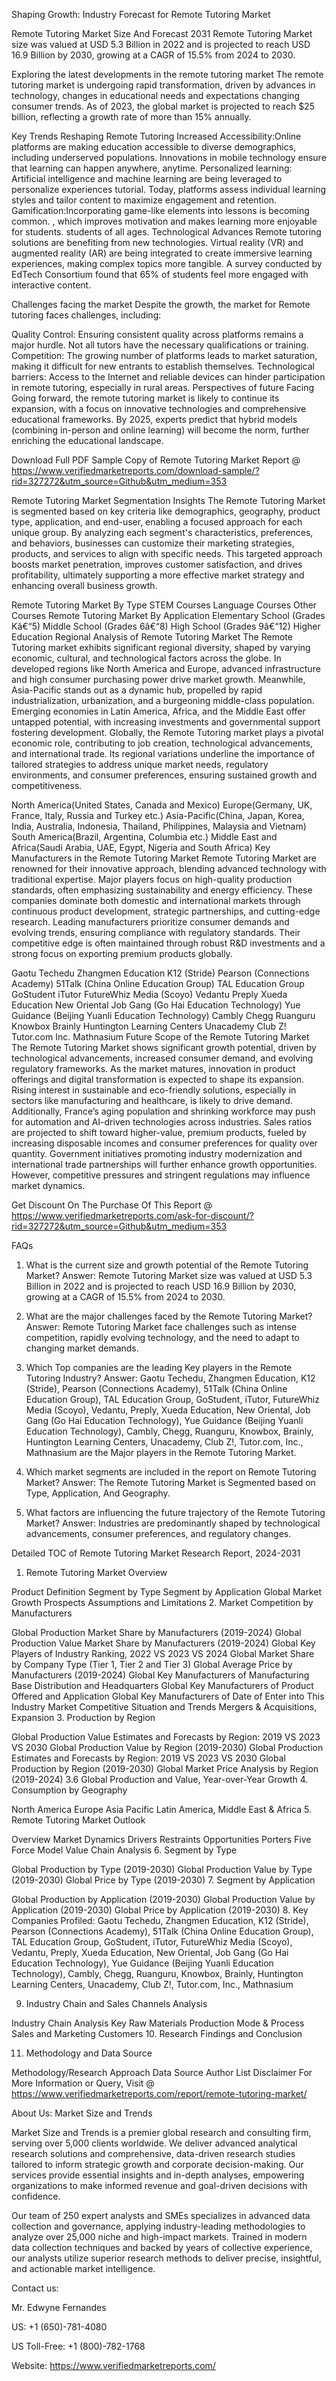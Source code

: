Shaping Growth: Industry Forecast for Remote Tutoring Market


Remote Tutoring Market Size And Forecast 2031
Remote Tutoring Market size was valued at USD 5.3 Billion in 2022 and is projected to reach USD 16.9 Billion by 2030, growing at a CAGR of 15.5% from 2024 to 2030.

Exploring the latest developments in the remote tutoring market
The remote tutoring market is undergoing rapid transformation, driven by advances in technology, changes in educational needs and expectations changing consumer trends. As of 2023, the global market is projected to reach $25 billion, reflecting a growth rate of more than 15% annually.

Key Trends Reshaping Remote Tutoring
Increased Accessibility:Online platforms are making education accessible to diverse demographics, including underserved populations. Innovations in mobile technology ensure that learning can happen anywhere, anytime.
Personalized learning: Artificial intelligence and machine learning are being leveraged to personalize experiences tutorial. Today, platforms assess individual learning styles and tailor content to maximize engagement and retention.
Gamification:Incorporating game-like elements into lessons is becoming common. , which improves motivation and makes learning more enjoyable for students. students of all ages.
Technological Advances
Remote tutoring solutions are benefiting from new technologies. Virtual reality (VR) and augmented reality (AR) are being integrated to create immersive learning experiences, making complex topics more tangible. A survey conducted by EdTech Consortium found that 65% of students feel more engaged with interactive content.

Challenges facing the market
Despite the growth, the market for Remote tutoring faces challenges, including:

Quality Control: Ensuring consistent quality across platforms remains a major hurdle. Not all tutors have the necessary qualifications or training.
Competition: The growing number of platforms leads to market saturation, making it difficult for new entrants to establish themselves.
Technological barriers: Access to the Internet and reliable devices can hinder participation in remote tutoring, especially in rural areas.
Perspectives of future
Facing Going forward, the remote tutoring market is likely to continue its expansion, with a focus on innovative technologies and comprehensive educational frameworks. By 2025, experts predict that hybrid models (combining in-person and online learning) will become the norm, further enriching the educational landscape.

Download Full PDF Sample Copy of Remote Tutoring Market Report @ https://www.verifiedmarketreports.com/download-sample/?rid=327272&utm_source=Github&utm_medium=353

Remote Tutoring Market Segmentation Insights
The Remote Tutoring Market is segmented based on key criteria like demographics, geography, product type, application, and end-user, enabling a focused approach for each unique group. By analyzing each segment's characteristics, preferences, and behaviors, businesses can customize their marketing strategies, products, and services to align with specific needs. This targeted approach boosts market penetration, improves customer satisfaction, and drives profitability, ultimately supporting a more effective market strategy and enhancing overall business growth.

Remote Tutoring Market By Type
STEM Courses
Language Courses
Other Courses
Remote Tutoring Market By Application
Elementary School (Grades Kâ€“5)
Middle School (Grades 6â€“8)
High School (Grades 9â€“12)
Higher Education
Regional Analysis of Remote Tutoring Market
The Remote Tutoring market exhibits significant regional diversity, shaped by varying economic, cultural, and technological factors across the globe. In developed regions like North America and Europe, advanced infrastructure and high consumer purchasing power drive market growth. Meanwhile, Asia-Pacific stands out as a dynamic hub, propelled by rapid industrialization, urbanization, and a burgeoning middle-class population. Emerging economies in Latin America, Africa, and the Middle East offer untapped potential, with increasing investments and governmental support fostering development. Globally, the Remote Tutoring market plays a pivotal economic role, contributing to job creation, technological advancements, and international trade. Its regional variations underline the importance of tailored strategies to address unique market needs, regulatory environments, and consumer preferences, ensuring sustained growth and competitiveness.

North America(United States, Canada and Mexico)
Europe(Germany, UK, France, Italy, Russia and Turkey etc.)
Asia-Pacific(China, Japan, Korea, India, Australia, Indonesia, Thailand, Philippines, Malaysia and Vietnam)
South America(Brazil, Argentina, Columbia etc.)
Middle East and Africa(Saudi Arabia, UAE, Egypt, Nigeria and South Africa)
Key Manufacturers in the Remote Tutoring Market
Remote Tutoring Market are renowned for their innovative approach, blending advanced technology with traditional expertise. Major players focus on high-quality production standards, often emphasizing sustainability and energy efficiency. These companies dominate both domestic and international markets through continuous product development, strategic partnerships, and cutting-edge research. Leading manufacturers prioritize consumer demands and evolving trends, ensuring compliance with regulatory standards. Their competitive edge is often maintained through robust R&D investments and a strong focus on exporting premium products globally.

Gaotu Techedu
Zhangmen Education
K12 (Stride)
Pearson (Connections Academy)
51Talk (China Online Education Group)
TAL Education Group
GoStudent
iTutor
FutureWhiz Media (Scoyo)
Vedantu
Preply
Xueda Education
New Oriental
Job Gang (Go Hai Education Technology)
Yue Guidance (Beijing Yuanli Education Technology)
Cambly
Chegg
Ruanguru
Knowbox
Brainly
Huntington Learning Centers
Unacademy
Club Z!
Tutor.com
Inc.
Mathnasium
Future Scope of the Remote Tutoring Market
The Remote Tutoring Market shows significant growth potential, driven by technological advancements, increased consumer demand, and evolving regulatory frameworks. As the market matures, innovation in product offerings and digital transformation is expected to shape its expansion. Rising interest in sustainable and eco-friendly solutions, especially in sectors like manufacturing and healthcare, is likely to drive demand. Additionally, France’s aging population and shrinking workforce may push for automation and AI-driven technologies across industries. Sales ratios are projected to shift toward higher-value, premium products, fueled by increasing disposable incomes and consumer preferences for quality over quantity. Government initiatives promoting industry modernization and international trade partnerships will further enhance growth opportunities. However, competitive pressures and stringent regulations may influence market dynamics.

Get Discount On The Purchase Of This Report @ https://www.verifiedmarketreports.com/ask-for-discount/?rid=327272&utm_source=Github&utm_medium=353

FAQs
1. What is the current size and growth potential of the Remote Tutoring Market?
Answer: Remote Tutoring Market size was valued at USD 5.3 Billion in 2022 and is projected to reach USD 16.9 Billion by 2030, growing at a CAGR of 15.5% from 2024 to 2030.

2. What are the major challenges faced by the Remote Tutoring Market?
Answer: Remote Tutoring Market face challenges such as intense competition, rapidly evolving technology, and the need to adapt to changing market demands.

3. Which Top companies are the leading Key players in the Remote Tutoring Industry?
Answer: Gaotu Techedu, Zhangmen Education, K12 (Stride), Pearson (Connections Academy), 51Talk (China Online Education Group), TAL Education Group, GoStudent, iTutor, FutureWhiz Media (Scoyo), Vedantu, Preply, Xueda Education, New Oriental, Job Gang (Go Hai Education Technology), Yue Guidance (Beijing Yuanli Education Technology), Cambly, Chegg, Ruanguru, Knowbox, Brainly, Huntington Learning Centers, Unacademy, Club Z!, Tutor.com, Inc., Mathnasium are the Major players in the Remote Tutoring Market.

4. Which market segments are included in the report on Remote Tutoring Market?
Answer: The Remote Tutoring Market is Segmented based on Type, Application, And Geography.

5. What factors are influencing the future trajectory of the Remote Tutoring Market?
Answer: Industries are predominantly shaped by technological advancements, consumer preferences, and regulatory changes.

Detailed TOC of Remote Tutoring Market Research Report, 2024-2031
1. Remote Tutoring Market Overview

Product Definition
Segment by Type
Segment by Application
Global Market Growth Prospects
Assumptions and Limitations
2. Market Competition by Manufacturers

Global Production Market Share by Manufacturers (2019-2024)
Global Production Value Market Share by Manufacturers (2019-2024)
Global Key Players of Industry Ranking, 2022 VS 2023 VS 2024
Global Market Share by Company Type (Tier 1, Tier 2 and Tier 3)
Global Average Price by Manufacturers (2019-2024)
Global Key Manufacturers of Manufacturing Base Distribution and Headquarters
Global Key Manufacturers of Product Offered and Application
Global Key Manufacturers of Date of Enter into This Industry
Market Competitive Situation and Trends
Mergers & Acquisitions, Expansion
3. Production by Region

Global Production Value Estimates and Forecasts by Region: 2019 VS 2023 VS 2030
Global Production Value by Region (2019-2030)
Global Production Estimates and Forecasts by Region: 2019 VS 2023 VS 2030
Global Production by Region (2019-2030)
Global Market Price Analysis by Region (2019-2024) 3.6 Global Production and Value, Year-over-Year Growth
4. Consumption by Geography

North America
Europe
Asia Pacific
Latin America, Middle East & Africa
5. Remote Tutoring Market Outlook

Overview
Market Dynamics
Drivers
Restraints
Opportunities
Porters Five Force Model
Value Chain Analysis 
6. Segment by Type

Global Production by Type (2019-2030)
Global Production Value by Type (2019-2030)
Global Price by Type (2019-2030)
7. Segment by Application

Global Production by Application (2019-2030)
Global Production Value by Application (2019-2030)
Global Price by Application (2019-2030)
8. Key Companies Profiled: Gaotu Techedu, Zhangmen Education, K12 (Stride), Pearson (Connections Academy), 51Talk (China Online Education Group), TAL Education Group, GoStudent, iTutor, FutureWhiz Media (Scoyo), Vedantu, Preply, Xueda Education, New Oriental, Job Gang (Go Hai Education Technology), Yue Guidance (Beijing Yuanli Education Technology), Cambly, Chegg, Ruanguru, Knowbox, Brainly, Huntington Learning Centers, Unacademy, Club Z!, Tutor.com, Inc., Mathnasium

9. Industry Chain and Sales Channels Analysis

Industry Chain Analysis
Key Raw Materials
Production Mode & Process
Sales and Marketing
Customers
10. Research Findings and Conclusion

11. Methodology and Data Source

Methodology/Research Approach
Data Source
Author List
Disclaimer
For More Information or Query, Visit @ https://www.verifiedmarketreports.com/report/remote-tutoring-market/

About Us: Market Size and Trends

Market Size and Trends is a premier global research and consulting firm, serving over 5,000 clients worldwide. We deliver advanced analytical research solutions and comprehensive, data-driven research studies tailored to inform strategic growth and corporate decision-making. Our services provide essential insights and in-depth analyses, empowering organizations to make informed revenue and goal-driven decisions with confidence.

Our team of 250 expert analysts and SMEs specializes in advanced data collection and governance, applying industry-leading methodologies to analyze over 25,000 niche and high-impact markets. Trained in modern data collection techniques and backed by years of collective experience, our analysts utilize superior research methods to deliver precise, insightful, and actionable market intelligence.

Contact us:

Mr. Edwyne Fernandes

US: +1 (650)-781-4080

US Toll-Free: +1 (800)-782-1768

Website: https://www.verifiedmarketreports.com/
